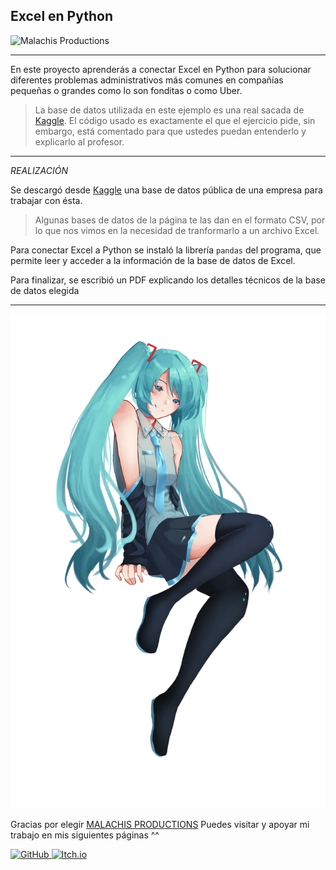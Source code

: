 ## Excel en Python

![Malachis Productions](https://img.itch.zone/aW1nLzE1NzIwOTU3LnBuZw==/original/BZt%2BZS.png)

---

En este proyecto aprenderás a conectar Excel en Python para solucionar diferentes problemas
administrativos más comunes en compañías pequeñas o grandes como lo son fonditas o como Uber.

>La base de datos utilizada en este ejemplo es una real sacada de [Kaggle](https://www.kaggle.com/datasets).
>El código usado es exactamente el que el ejercicio pide, sin embargo, está comentado para que ustedes puedan entenderlo y explicarlo al profesor.

---

*REALIZACIÓN*

Se descargó desde [Kaggle](https://www.kaggle.com/datasets) una base de datos pública de una empresa para trabajar con ésta.

>Algunas bases de datos de la página te las dan en el formato CSV, por lo que nos vimos en la necesidad de tranformarlo a un archivo Excel.

Para conectar Excel a Python se instaló la librería ```pandas``` del programa, que permite leer y acceder a la información de la base de datos de Excel.

Para finalizar, se escribió un PDF explicando los detalles técnicos de la base de datos elegida

---

![Miku](Miku.png)









Gracias por elegir [MALACHIS PRODUCTIONS](https://malachis-productions.itch.io)
Puedes visitar y apoyar mi trabajo en mis siguientes páginas ^^

<p align="left">
  <a href="https://github.com/MalachisProductions02">
    <img src="https://github.githubassets.com/images/modules/logos_page/GitHub-Mark.png" alt="GitHub" width="40"/>
  </a>
  <a href="https://malachis-productions.itch.io">
    <img src="https://static.itch.io/images/itchio-textless-white.svg" alt="Itch.io" width="40"/>
  </a>
</p>

